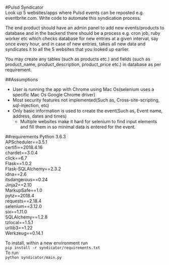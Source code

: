 #Pulsd Syndicator  
Look up 5 websites/apps where Pulsd events can be reposted e.g. eventbrite.com. Write code
to automate this syndication process.

The end product should have an admin panel to add new events/products to database and in
the backend there should be a process e.g. cron job, ruby worker etc which checks database for
new entries at a given interval, say once every hour, and in case of new entries, takes all new
data and syndicates it to all the 5 websites that you looked up earlier.

You may create any tables (such as products etc.) and fields (such as product_name,
product_description, product_price etc.) in database as per requirement.

##Assumptions
- User is running the app with Chrome using Mac Os(selenium uses a specific Mac Os Google Chrome driver)
- Most security features not implemented(Such as, Cross-site-scripting, sql-injection, etc)
- Only basic information is used to create the event(Such as, Event name, address, dates and times)
  - Multiple websites make it hard for selenium to find input elements and fill them in so minimal data is entered for the event.

##requirements
Python 3.6.3  
APScheduler==3.5.1  
certifi==2018.4.16  
chardet==3.0.4  
click==6.7  
Flask==1.0.2  
Flask-SQLAlchemy==2.3.2  
idna==2.6  
itsdangerous==0.24  
Jinja2==2.10  
MarkupSafe==1.0  
pytz==2018.4  
requests==2.18.4  
selenium==3.12.0  
six==1.11.0  
SQLAlchemy==1.2.8  
tzlocal==1.5.1  
urllib3==1.22  
Werkzeug==0.14.1  

To install, within a new environment run  
`pip install -r syndicator/requirements.txt`  
To run  
`python syndicator/main.py`

